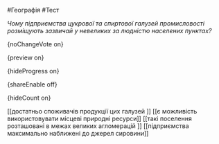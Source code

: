 #Географія #Тест

*Чому підприємства цукрової та спиртової галузей промисловості розміщують зазвичай у невеликих за людністю населених пунктах?*

{noChangeVote on}

{preview on}

{hideProgress on}

{shareEnable off}

{hideCount on}

[[достатньо споживачів продукції цих галузей ]]
[[є можливість використовувати місцеві природні ресурси]]
[[такі поселення розташовані в межах великих агломерацій ]]
[[підприємства максимально наближені до джерел сировини]]
